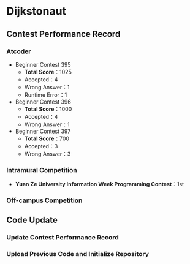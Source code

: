 # Dijkstonaut

## Contest Performance Record

### Atcoder

* Beginner Contest 395
    * **Total Score**：1025
    * Accepted：4
    * Wrong Answer：1
    * Runtime Error：1
* Beginner Contest 396
    * **Total Score**：1000
    * Accepted：4
    * Wrong Answer：1
* Beginner Contest 397
    * **Total Score**：700
    * Accepted：3
    * Wrong Answer：3

### Intramural Competition

* **Yuan Ze University Information Week Programming Contest**：1st

### Off-campus Competition

## Code Update

### Update Contest Performance Record

### Upload Previous Code and Initialize Repository